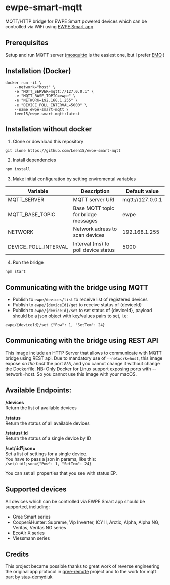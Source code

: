 # ewpe-smart-mqtt
MQTT/HTTP bridge for EWPE Smart powered devices which can be controlled via WiFi using [EWPE Smart app](https://play.google.com/store/apps/details?id=com.gree.ewpesmart)

## Prerequisites

Setup and run MQTT server ([mosquitto](https://mosquitto.org/) is the easiest one, but I prefer [EMQ](https://www.emqx.io/) )


## Installation (Docker)

```
docker run -it \
    --network="host" \
    -e "MQTT_SERVER=mqtt://127.0.0.1" \
    -e "MQTT_BASE_TOPIC=ewpe" \
    -e "NETWORK=192.168.1.255" \
    -e "DEVICE_POLL_INTERVAL=5000" \
    --name ewpe-smart-mqtt \
    leen15/ewpe-smart-mqtt:latest
```

## Installation without docker

1. Clone or download this repository
```
git clone https://github.com/Leen15/ewpe-smart-mqtt
```
2. Install dependencies
```
npm install
```
3. Make initial configuration by setting enviromental variables

| Variable | Description | Default value |
| --- | --- | --- |
| MQTT_SERVER |MQTT server URI|mqtt://127.0.0.1|
| MQTT_BASE_TOPIC |Base MQTT topic for bridge messages|ewpe
| NETWORK |Network adress to scan devices|192.168.1.255
| DEVICE_POLL_INTERVAL |Interval (ms) to poll device status|5000

4. Run the bridge
```
npm start
```

## Communicating with the bridge using MQTT

- Publish to `ewpe/devices/list` to receive list of registered devices
- Publish to `ewpe/{deviceId}/get` to receive status of {deviceId}
- Publish to `ewpe/{deviceId}/set` to set status of {deviceId}, payload should be a json object with key/values pairs to set, i.e:
```
ewpe/{deviceId}/set {"Pow": 1, "SetTem": 24}
```

## Communicating with the bridge using REST API
This image include an HTTP Server that allows to communicate with MQTT bridge using REST api.
Due to mandatory use of `--network=host`, this image expose _on the host_ the port `888`, and you cannot change it without change the Dockerfile.
NB: Only Docker for Linux support exposing ports with --network=host. So you cannot use this image with your macOS.


Available Endpoints:
--------------------
**/devices**  
Return the list of available devices

**/status**  
Return the status of all available devices

**/status/:id**  
Return the status of a single device by ID

**/set/:id?json=**  
Set a list of settings for a single device.  
You have to pass a json in params, like this:   
`/set/:id?json={"Pow": 1, "SetTem": 24}`  

You can set all properties that you see with status EP.

## Supported devices
All devices which can be controlled via EWPE Smart app should be supported, including:

- Gree Smart series
- Cooper&Hunter: Supreme, Vip Inverter, ICY II, Arctic, Alpha, Alpha NG, Veritas, Veritas NG series
- EcoAir X series
- Viessmann series

## Credits
This project became possible thanks to great work of reverse engineering the original app protocol in [gree-remote](https://github.com/tomikaa87/gree-remote) project and to the work for mqtt part by [stas-demydiuk](https://github.com/stas-demydiuk/ewpe-smart-mqtt)
